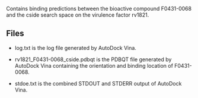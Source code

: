 Contains binding predictions between the bioactive compound F0431-0068 and the cside search space on the virulence factor rv1821.

## Files

- log.txt is the log file generated by AutoDock Vina.

- rv1821_F0431-0068_cside.pdbqt is the PDBQT file generated by AutoDock Vina containing the orientation and binding location of F0431-0068.

- stdoe.txt is the combined STDOUT and STDERR output of AutoDock Vina.

